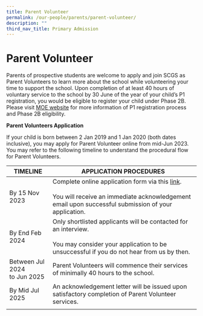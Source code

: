 ```yaml
---
title: Parent Volunteer
permalink: /our-people/parents/parent-volunteer/
description: ""
third_nav_title: Primary Admission
---
```

# **Parent Volunteer**

Parents of prospective students are welcome to apply and join SCGS as Parent Volunteers to learn more about the school while volunteering your time to support the school. Upon completion of at least 40 hours of voluntary service to the school by 30 June of the year of your child’s P1 registration, you would be eligible to register your child under Phase 2B. Please visit [MOE website](https://www.moe.gov.sg/primary/p1-registration/registration-phases-key-dates?pt=2B) for more information of P1 registration process and Phase 2B eligibility.

**Parent Volunteers Application**

If your child is born between 2 Jan 2019 and 1 Jan 2020 (both dates inclusive), you may apply for Parent Volunteer online from mid-Jun 2023.  You may refer to the following timeline to understand the procedural flow for Parent Volunteers.

| TIMELINE 	| APPLICATION PROCEDURES 	|
|---	|---	|
| By 15 Nov 2023 	| Complete online application form via this [link](https://form.gov.sg/634cacd60b8ff300120133f6). <br><br>You will receive an immediate acknowledgement email upon successful submission of your application. 	|
| By End Feb 2024 	| Only shortlisted applicants will be contacted for an interview.<br><br>You may consider your application to be unsuccessful if you do not hear from us by then.  	|
| Between Jul 2024<br>to Jun 2025 	| Parent Volunteers will commence their services of minimally 40 hours to the school. 	|
| By Mid Jul 2025 	| An acknowledgement letter will be issued upon satisfactory completion of Parent Volunteer services. 	|
|  	|  	|